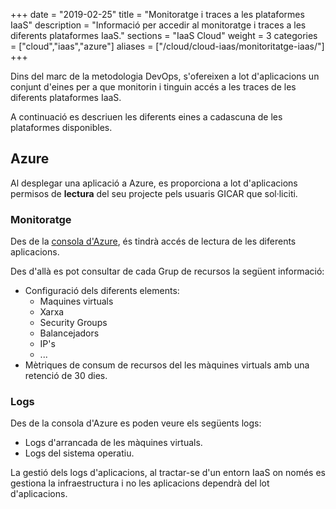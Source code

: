+++
date        = "2019-02-25"
title       = "Monitoratge i traces a les plataformes IaaS"
description = "Informació per accedir al monitoratge i traces a les diferents plataformes IaaS."
sections    = "IaaS Cloud"
weight      = 3
categories  = ["cloud","iaas","azure"]
aliases     = ["/cloud/cloud-iaas/monitoritatge-iaas/"]
+++

Dins del marc de la metodologia DevOps, s'ofereixen a lot d'aplicacions un conjunt d'eines per a que monitorin i tinguin accés a les traces de les diferents plataformes IaaS.

A continuació es descriuen les diferents eines a cadascuna de les plataformes disponibles.

## Azure

Al desplegar una aplicació a Azure, es proporciona a lot d'aplicacions permisos de **lectura** del seu projecte pels usuaris GICAR que sol·liciti.

### Monitoratge

Des de la [consola d'Azure](https://portal.azure.com/), és tindrà accés de lectura de les diferents aplicacions.

Des d'allà es pot consultar de cada Grup de recursos la següent informació:

- Configuració dels diferents elements:
  - Maquines virtuals
  - Xarxa
  - Security Groups
  - Balancejadors
  - IP's
  - ...
- Mètriques de consum de recursos del les màquines virtuals amb una retenció de 30 dies.

### Logs

Des de la consola d'Azure es poden veure els següents logs:

- Logs d'arrancada de les màquines virtuals.
- Logs del sistema operatiu.

La gestió dels logs d'aplicacions, al tractar-se d'un entorn IaaS on només es gestiona la infraestructura i no les aplicacions dependrà del lot d'aplicacions.
